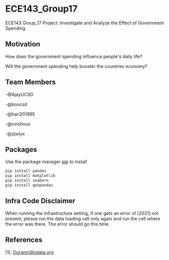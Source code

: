 # ECE143_Group17
ECE143 Group_17 Project: Investigate and Analyze the Effect of Government Spending
## Motivation
How does the government spending influence people's daily life?

Will the government spending help booster the countries economy?


## Team Members
-@AjayUCSD

-@boucsd

-@hari201995

-@vvishnus

-@zjwlyx

## Packages
Use the package manager [pip](https://pip.pypa.io/en/stable/) to install 
```bash
pip install pandas
pip install matplotlib
pip install seaborn
pip install geopandas
```

## Infra Code Disclaimer 

When running the infrastructure setting, if one gets an error of [2021] not present, please run the data loading cell only again and run the cell where the error was 
there. The error should go this time.
## References
[1]. [Ourworldindata.org](https://ourworldindata.org/government-spending#government-spending-is-an-important-instrument-to-reduce-inequality)
